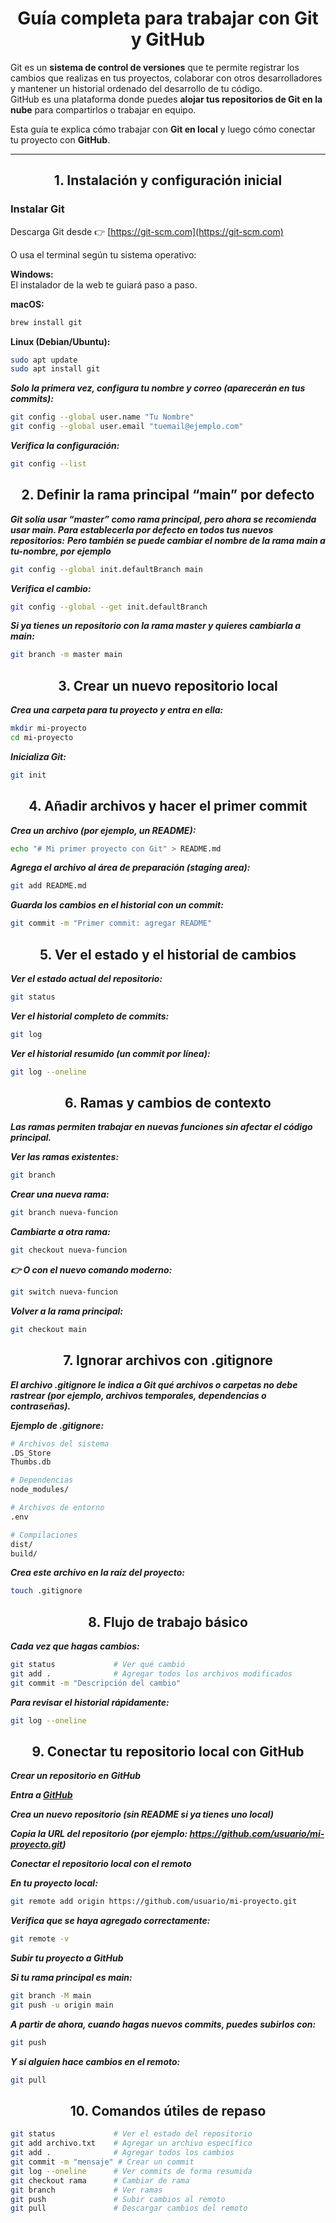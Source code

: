 <div align="center"> 
  
# Guía completa para trabajar con Git y GitHub

</div>

Git es un **sistema de control de versiones** que te permite registrar los cambios que realizas en tus proyectos, colaborar con otros desarrolladores y mantener un historial ordenado del desarrollo de tu código.  
GitHub es una plataforma donde puedes **alojar tus repositorios de Git en la nube** para compartirlos o trabajar en equipo.

Esta guía te explica cómo trabajar con **Git en local** y luego cómo conectar tu proyecto con **GitHub**.

---

<div align="center"> 

##  1. Instalación y configuración inicial

</div>

### Instalar Git

Descarga Git desde 👉 [https://git-scm.com](https://git-scm.com)

O usa el terminal según tu sistema operativo:

**Windows:**  
El instalador de la web te guiará paso a paso.  

**macOS:**  
```bash
brew install git
```

**Linux (Debian/Ubuntu):**
```bash
sudo apt update
sudo apt install git
```
***Solo la primera vez, configura tu nombre y correo (aparecerán en tus commits):***
```bash
git config --global user.name "Tu Nombre"
git config --global user.email "tuemail@ejemplo.com"
```
***Verifica la configuración:***
```bash
git config --list
```
<div align="center"> 

## 2. Definir la rama principal “main” por defecto

</div>

***Git solía usar “master” como rama principal, pero ahora se recomienda usar main.
Para establecerla por defecto en todos tus nuevos repositorios:***
***Pero también se puede cambiar el nombre de la rama main a tu-nombre, por ejemplo***
```bash
git config --global init.defaultBranch main
```
***Verifica el cambio:***
```bash
git config --global --get init.defaultBranch
```
***Si ya tienes un repositorio con la rama master y quieres cambiarla a main:***
```bash
git branch -m master main
```
<div align="center">
  
## 3. Crear un nuevo repositorio local

</div>

***Crea una carpeta para tu proyecto y entra en ella:***
```bash
mkdir mi-proyecto
cd mi-proyecto
```
***Inicializa Git:***
```bash
git init
```
<div align="center">
  
## 4. Añadir archivos y hacer el primer commit

</div>

***Crea un archivo (por ejemplo, un README):***
```bash
echo "# Mi primer proyecto con Git" > README.md
```
***Agrega el archivo al área de preparación (staging area):***
```bash
git add README.md
```
***Guarda los cambios en el historial con un commit:***
```bash
git commit -m "Primer commit: agregar README"
```
<div align="center"> 

## 5. Ver el estado y el historial de cambios

</div>

***Ver el estado actual del repositorio:***
```bash
git status
```
***Ver el historial completo de commits:***
```bash
git log
```
***Ver el historial resumido (un commit por línea):***
```bash
git log --oneline
```
<div align="center"> 

## 6. Ramas y cambios de contexto

</div>

***Las ramas permiten trabajar en nuevas funciones sin afectar el código principal.***

***Ver las ramas existentes:***
```bash
git branch
```

***Crear una nueva rama:***
```bash
git branch nueva-funcion
```

***Cambiarte a otra rama:***
```bash
git checkout nueva-funcion
```

***👉 O con el nuevo comando moderno:***
```bash
git switch nueva-funcion
```

***Volver a la rama principal:***
```bash
git checkout main
```
<div align="center"> 

## 7. Ignorar archivos con .gitignore

</div>

***El archivo .gitignore le indica a Git qué archivos o carpetas no debe rastrear (por ejemplo, archivos temporales, dependencias o contraseñas).***

***Ejemplo de .gitignore:***
```bash
# Archivos del sistema
.DS_Store
Thumbs.db

# Dependencias
node_modules/

# Archivos de entorno
.env

# Compilaciones
dist/
build/
```
***Crea este archivo en la raíz del proyecto:***
```bash
touch .gitignore
```
<div align="center"> 

## 8. Flujo de trabajo básico

</div>

***Cada vez que hagas cambios:***
```bash
git status             # Ver qué cambió
git add .              # Agregar todos los archivos modificados
git commit -m "Descripción del cambio"
```
***Para revisar el historial rápidamente:***
```bash
git log --oneline
```
<div align="center"> 

## 9. Conectar tu repositorio local con GitHub

</div>

***Crear un repositorio en GitHub***

***Entra a [GitHub](https://github.com)***

***Crea un nuevo repositorio (sin README si ya tienes uno local)***

***Copia la URL del repositorio (por ejemplo: https://github.com/usuario/mi-proyecto.git)***

***Conectar el repositorio local con el remoto***

***En tu proyecto local:***
```bash
git remote add origin https://github.com/usuario/mi-proyecto.git
```
***Verifica que se haya agregado correctamente:***
```bash
git remote -v
```
***Subir tu proyecto a GitHub***

***Si tu rama principal es main:***
```bash
git branch -M main
git push -u origin main
```
***A partir de ahora, cuando hagas nuevos commits, puedes subirlos con:***
```bash
git push
```
***Y si alguien hace cambios en el remoto:***
```bash
git pull
```
<div align="center"> 

## 10. Comandos útiles de repaso

</div>

```bash
git status             # Ver el estado del repositorio
git add archivo.txt    # Agregar un archivo específico
git add .              # Agregar todos los cambios
git commit -m "mensaje" # Crear un commit
git log --oneline      # Ver commits de forma resumida
git checkout rama      # Cambiar de rama
git branch             # Ver ramas
git push               # Subir cambios al remoto
git pull               # Descargar cambios del remoto
```
